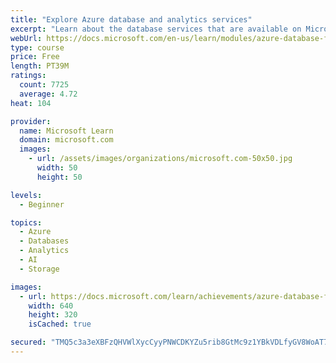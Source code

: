```yaml
---
title: "Explore Azure database and analytics services"
excerpt: "Learn about the database services that are available on Microsoft Azure, such as Azure Cosmos DB, Azure SQL, Azure Database for MySQL, Azure Database for PostgreSQL, as well as big data and analytics."
webUrl: https://docs.microsoft.com/en-us/learn/modules/azure-database-fundamentals/
type: course
price: Free
length: PT39M
ratings:
  count: 7725
  average: 4.72
heat: 104

provider:
  name: Microsoft Learn
  domain: microsoft.com
  images:
    - url: /assets/images/organizations/microsoft.com-50x50.jpg
      width: 50
      height: 50

levels:
  - Beginner

topics:
  - Azure
  - Databases
  - Analytics
  - AI
  - Storage

images:
  - url: https://docs.microsoft.com/learn/achievements/azure-database-fundamentals-social.png
    width: 640
    height: 320
    isCached: true

secured: "TMQ5c3a3eXBFzQHVWlXycCyyPNWCDKYZu5rib8GtMc9z1YBkVDLfyGV8WoAT7pua1DJ8hqzZP7Fbz/Luy/Pg8IpoMpOr6UB6pW6U4roaKmguKLjbmTZgNroK1DH4tiWBHkVXxkDZOqUhdKnt9FRxqc7WeELEg48Rhm3cpQ74AjABUQVgm1IxtgUbg3eAreI/+E9VGQK3m8+J/QUEbsyJr/rB/qOWuYocE1dpzcAYOWEePn8aGdGmap7nQKQ0Xwqxr3Gie5RF7Bzaq+OjofuwYiVFhaVmo4mEQ/gIGrmyVlU+UWyV2R7qm2sMzmWSPci4KVM6OyVDdm2ym6qy/M8FwSPyY9Ls4Hgk7X2lfKVbSL6P97CeMqKR6yGIB9hXCB8k/UxQkxNZLEXs8ZFvcdvQSLK/ivnFQ/3LOkND7JM9DCU=;iRMOz8xLz4YQdvEFDyZ0Iw=="
---
```


